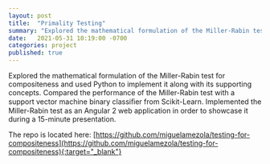 ```yaml
---
layout: post
title:  "Primality Testing"
summary: "Explored the mathematical formulation of the Miller-Rabin test for compositeness and used Python to implement it along with its supporting concepts. Compared the performance of the Miller-Rabin test with a support vector machine binary classiﬁer from Scikit-Learn. Implemented the Miller-Rabin test as an Angular 2 web application in order to showcase it during a 15-minute presentation."
date:   2021-05-31 10:19:00 -0700
categories: project
published: true
---
```


Explored the mathematical formulation of the Miller-Rabin test for compositeness and used Python to implement it along with its supporting concepts. Compared the performance of the Miller-Rabin test with a support vector machine binary classiﬁer from Scikit-Learn. Implemented the Miller-Rabin test as an Angular 2 web application in order to showcase it during a 15-minute presentation.

The repo is located here: [https://github.com/miguelamezola/testing-for-compositeness](https://github.com/miguelamezola/testing-for-compositeness){:target="_blank"}